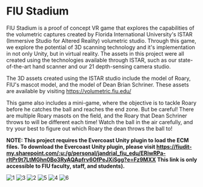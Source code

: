 # FIU Stadium

FIU Stadium is a proof of concept VR game that explores the capabilities of the volumetric captures created by Florida International University's ISTAR (Immersive Studio for Altered Reality) volumetric studio. Through this game, we explore the potential of 3D scanning technology and it's implementation in not only Unity, but in virtual reality. The assets in this project were all created using the technologies available through ISTAR, such as our state-of-the-art hand scanner and our 21 depth-sensing camera studio.

The 3D assets created using the ISTAR studio include the model of Roary, FIU's mascot model, and the model of Dean Brian Schriner. These assets are available by visiting https://volumetric.fiu.edu/

This game also includes a mini-game, where the objective is to tackle Roary before he catches the ball and reaches the end zone. But be careful! There are multiple Roary masots on the field, and the Roary that Dean Schriner throws to will be different each time! Watch the ball in the air carefully, and try your best to figure out which Roary the dean throws the ball to!

**NOTE: This project requires the Evercoast Unity plugin to load the ECM files. To download the Evercoast Unity plugin, please visit https://fiudit-my.sharepoint.com/:u:/g/personal/jandrial_fiu_edu/ERiwRPa-rItPr9t7LtMGhn0Bo3RyAQApfrv6OfPeJXiSgg?e=Fz9MXX  This link is only accessible to FIU faculty, staff, and students).**

![1](https://github.com/FIUMTS/roarytacklevrproject/assets/89668382/9aefcdd5-d341-449c-bf09-905e945a7ece)
![3](https://github.com/FIUMTS/roarytacklevrproject/assets/89668382/6fcf99e0-72e9-4a0d-9741-7c18187f0395)
![2](https://github.com/FIUMTS/roarytacklevrproject/assets/89668382/95a3e4a4-2531-4158-bbd1-d2178b3d8b01)
![5](https://github.com/FIUMTS/roarytacklevrproject/assets/89668382/f30d5a4d-ea2a-4dd8-808f-fce138bfabe3)
![4](https://github.com/FIUMTS/roarytacklevrproject/assets/89668382/c5961aef-8d2c-4187-ad37-191cd7846128)
![6](https://github.com/FIUMTS/roarytacklevrproject/assets/89668382/23e0bbbd-02da-44a9-ab68-77509163b35a)
